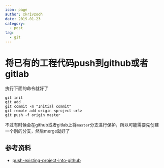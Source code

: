 ```yaml
---
icon: page
author: xkrivzooh
date: 2019-01-23
category:
  - post
tag:
  - git
---
```


# 将已有的工程代码push到github或者gitlab

执行下面的命令就好了

```shell
git init
git add .
git commit -m "Initial commit"
git remote add origin <project url>
git push -f origin master
```

不过有时候会在github或者gitlab上将`master`分支进行保护，所以可能需要先创建一个别的分支，然后merge就好了

## 参考资料

- [push-existing-project-into-github](https://stackoverflow.com/questions/17291995/push-existing-project-into-github)
